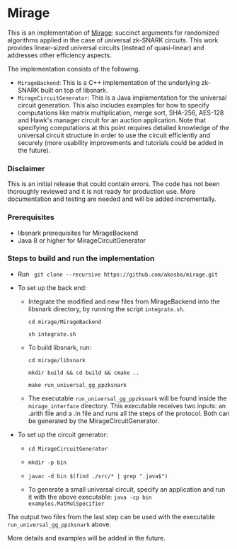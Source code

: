 # Mirage

This is an implementation of [Mirage](https://eprint.iacr.org/2020/278.pdf): succinct arguments for randomized algorithms applied in the case of universal zk-SNARK circuits. This work provides linear-sized universal circuits (instead of quasi-linear) and addresses other efficiency aspects. 

The implementation consists of the following.
- `MirageBackend`: This is a C++ implementation of the underlying zk-SNARK built on top of libsnark. 
- `MirageCircuitGenerator`: This is a Java implementation for the universal circuit generation. This also includes examples for how to specify computations like matrix multiplication, merge sort, SHA-256, AES-128 and Hawk's manager circuit for an auction application. Note that specifying computations at this point requires detailed knowledge of the universal circuit structure in order to use the circuit efficiently and securely (more usability improvements and tutorials could be added in the future). 

### Disclaimer

This is an initial release that could contain errors. The code has not been thoroughly reviewed and it is not ready for production use. More documentation and testing are needed and will be added incrementally.
	
### Prerequisites
- libsnark prerequisites for MirageBackend
- Java 8 or higher for MirageCircuitGenerator

### Steps to build and run the implementation

- Run ` git clone --recursive https://github.com/akosba/mirage.git`
- To set up the back end:
    - Integrate the modified and new files from MirageBackend into the libsnark directory, by running the script `integrate.sh`.
    
        `cd mirage/MirageBackend`
	  
        `sh integrate.sh`
	  
    - To build libsnark, run:
          
	  `cd mirage/libsnark`
                    
	  `mkdir build && cd build && cmake ..`
          
	  `make run_universal_gg_ppzksnark` 
	  
    - The executable `run_universal_gg_ppzksnark` will be found inside the `mirage_interface` directory. This executable receives two inputs: an .arith file and a .in file and runs all the steps of the protocol. Both can be generated by the MirageCircuitGenerator.
    
- To set up the circuit generator:
    
    - `cd MirageCircuitGenerator`
    
    - `mkdir -p bin`
    
    - `javac -d bin $(find ./src/* | grep ".java$")`
    
    - To generate a small universal circuit, specify an application and run it with the above executable:
    	`java -cp bin examples.MatMulSpecifier`

The output two files from the last step can be used with the executable `run_universal_gg_ppzksnark` above.

More details and examples will be added in the future.
	

	 
